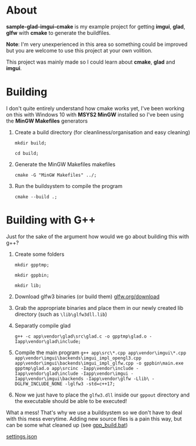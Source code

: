 # About
**sample-glad-imgui-cmake** is my example project for getting **imgui**, **glad**, **glfw** with **cmake** to generate the buildfiles.

**Note**: I'm very unexperienced in this area so something could be improved but you are welcome to use this project at your own volition.

This project was mainly made so I could learn about **cmake**, **glad** and **imgui**.


# Building

I don't quite entirely understand how cmake works yet, I've been working on this with Windows 10 with **MSYS2 MinGW** installed so I've been using the **MinGW Makefiles** generators

1. Create a build directory (for cleanliness/organisation and easy cleaning)

    ```mkdir build;```

    ```cd build;```

2. Generate the MinGW Makefiles makefiles

    ```cmake -G "MinGW Makefiles" ../;```

3. Run the buildsystem to compile the program

    ```cmake --build .;```

# Building with G++

Just for the sake of the argument how would we go about building this with g++?

1. Create some folders

	`mkdir gpptmp;`

	`mkdir gppbin;`

	`mkdir lib;`

2. Download glfw3 binaries (or build them)
[glfw.org/download](https://www.glfw.org/download)

3. Grab the appropriate binaries and place them in our newly created lib directory (such as `\lib\glfw3dll.lib`)

4. Separatly compile glad

	`g++ -c app\vendor\glad\src\glad.c -o gpptmp\glad.o -Iapp\vendor\glad\include;`

5. Compile the main program
	`g++ app\src\*.cpp app\vendor\imgui\*.cpp app\vendor\imgui\backends\imgui_impl_opengl3.cpp app\vendor\imgui\backends\imgui_impl_glfw.cpp -o gppbin\main.exe gpptmp\glad.o app\srcinc -Iapp\vendor\include -Iapp\vendor\glad\include -Iapp\vendor\imgui -Iapp\vendor\imgui\backends -Iapp\vendor\glfw -Llib\ -DGLFW_INCLUDE_NONE -lglfw3 -std=c++17;`
6. Now we just have to place the `glfw3.dll` inside our `gppout` directory and the executable should be able to be executed!

What a mess! That's why we use a buildsystem so we don't have to deal with this mess everytime.
Adding new source files is a pain this way, but can be some what cleaned up (see [gpp_build.bat](/gpp_build.bat))

[settings.json](/.vscode/settings.json)
